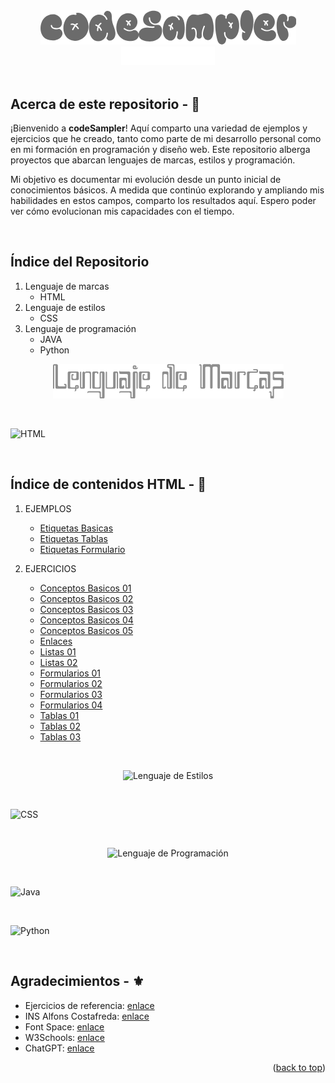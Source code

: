 <!-- LOGO INICIO -->
<section id= "top">
<div align="center">
  <img src="codeSampler.png" alt="Logo">
</div>
<div align="center">
   <a href="https://github.com/Sailok25">
    <img src="by.png" alt="bysailok" width=150>
    </a>
</div>
</br>

<!-- PRESENTACIÓN DEL REPOSITORIO -->
## Acerca de este repositorio - 👀
<p>¡Bienvenido a <strong>codeSampler</strong>! Aquí comparto una variedad de ejemplos y ejercicios que he creado, tanto como parte de mi desarrollo personal como en mi formación en programación y diseño web. Este repositorio alberga proyectos que abarcan lenguajes de marcas, estilos y programación.</p>
<p>Mi objetivo es documentar mi evolución desde un punto inicial de conocimientos básicos. A medida que continúo explorando y ampliando mis habilidades en estos campos, comparto los resultados aquí. Espero poder ver cómo evolucionan mis capacidades con el tiempo.</p>

</br>

## Índice del Repositorio
1. Lenguaje de marcas
    * HTML
2. Lenguaje de estilos
    * CSS
3. Lenguaje de programación
    * JAVA
    * Python

<p align="center">
  <img src="lenguajedemarcas.png" alt="Lenguaje de Marcas">
</p>

<br>

<p align="left">
  <img src="HTML.png" alt="HTML">
</p>

<br>

## Índice de contenidos HTML - 📑
1. EJEMPLOS
    * [Etiquetas Basicas](https://github.com/Sailok25/HTML/blob/main/Ejemplo1.html)
    * [Etiquetas Tablas](https://github.com/Sailok25/HTML/blob/main/Ejemplo2.html)
    * [Etiquetas Formulario](https://github.com/Sailok25/HTML/blob/main/Ejemplo3.html)
      
2. EJERCICIOS
    * [Conceptos Basicos 01](https://github.com/Sailok25/HTML/blob/main/Ejercicio1.html)
    * [Conceptos Basicos 02](https://github.com/Sailok25/HTML/blob/main/Ejercicio2.html)
    * [Conceptos Basicos 03](https://github.com/Sailok25/HTML/blob/main/Ejercicio3.html)
    * [Conceptos Basicos 04](https://github.com/Sailok25/HTML/blob/main/Ejercicio4.html)
    * [Conceptos Basicos 05](https://github.com/Sailok25/HTML/blob/main/Ejercicio5.html)
    * [Enlaces](https://github.com/Sailok25/HTML/blob/main/Ejercicio6.html)
    * [Listas 01](https://github.com/Sailok25/HTML/blob/main/Ejercicio7.html)
    * [Listas 02](https://github.com/Sailok25/HTML/blob/main/Ejercicio8.html)
    * [Formularios 01](https://github.com/Sailok25/HTML/blob/main/Ejercicio9.html)
    * [Formularios 02](https://github.com/Sailok25/HTML/blob/main/Ejercicio10.html)
    * [Formularios 03](https://github.com/Sailok25/HTML/blob/main/Ejercicio11.html)
    * [Formularios 04](https://github.com/Sailok25/HTML/blob/main/Ejercicio15.html)
    * [Tablas 01](https://github.com/Sailok25/HTML/blob/main/Ejercicio12.html)
    * [Tablas 02](https://github.com/Sailok25/HTML/blob/main/Ejercicio13.html)
    * [Tablas 03](https://github.com/Sailok25/HTML/blob/main/Ejercicio14.html)

<br>

<p align="center">
  <img src="lenguajedeestilos.png" alt="Lenguaje de Estilos">
</p>

<br>

<p align="left">
  <img src="CSS.png" alt="CSS">
</p>

<br>

<p align="center">
  <img src="lenguajedeprogramacion.png" alt="Lenguaje de Programación">
</p>

<br>

<p align="left">
  <img src="Java.png" alt="Java">
</p>

<br>

<p align="left">
  <img src="Python.png" alt="Python">
</p>

<br>

## Agradecimientos - ⚜️
* Ejercicios de referencia: [enlace](http://desarrolloweb.dlsi.ua.es/libros/html-css/ejercicios)
* INS Alfons Costafreda: [enlace](https://www.insalfonscostafreda.cat/)
* Font Space: [enlace](https://www.fontspace.com/)
* W3Schools: [enlace](https://www.w3schools.com/)
* ChatGPT: [enlace](https://chat.openai.com)

<p align="right">(<a href="#top">back to top</a>)</p>
